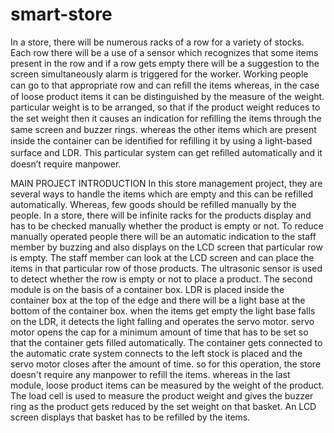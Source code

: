 # smart-store
 In a store, there will be numerous racks of a row for a variety of stocks. Each row there will be a use of a sensor which recognizes that some items present in the row and if a row gets empty there will be a suggestion to the screen simultaneously alarm is triggered for the worker. Working people can go to that appropriate row and can reﬁll the items whereas, in the case of loose product items it can be distinguished by the measure of the weight. particular weight is to be arranged, so that if the product weight reduces to the set weight then it causes an indication for reﬁlling the items through the same screen and buzzer rings. whereas the other items which are present inside the container can be identiﬁed for reﬁlling it by using a light-based surface and LDR. This particular system can get reﬁlled automatically and it doesn’t require manpower.
 
 
 
 MAIN PROJECT INTRODUCTION
In this store management project, they are several ways to handle the items which are empty and this can be refilled automatically. Whereas, few goods should be refilled manually by the people. In a store, there will be infinite racks for the products display and has to be checked manually whether the product is empty or not. To reduce manually operated people there will be an automatic indication to the staff member by buzzing and also displays on the LCD screen that particular row is empty. The staff member can look at the LCD screen and can place the items in that particular row of those products. The ultrasonic sensor is used to detect whether the row is empty or not to place a product. The second module is on the basis of a container box. LDR is placed inside the container box at the top of the edge and there will be a light base at the bottom of the container box. when the items get empty the light base falls on the LDR, it detects the light falling and operates the servo motor. servo motor opens the cap for a minimum amount of time that has to be set so that the container gets filled automatically. The container gets connected to the automatic crate system connects to the left stock is placed and the servo motor closes after the amount of time. so for this operation, the store doesn't require any manpower to refill the items. whereas in the last module, loose product items can be measured by the weight of the product. The load cell is used to measure the product weight and gives the buzzer ring as the product gets reduced by the set weight on that basket. An LCD screen displays that basket has to be refilled by the items. 
